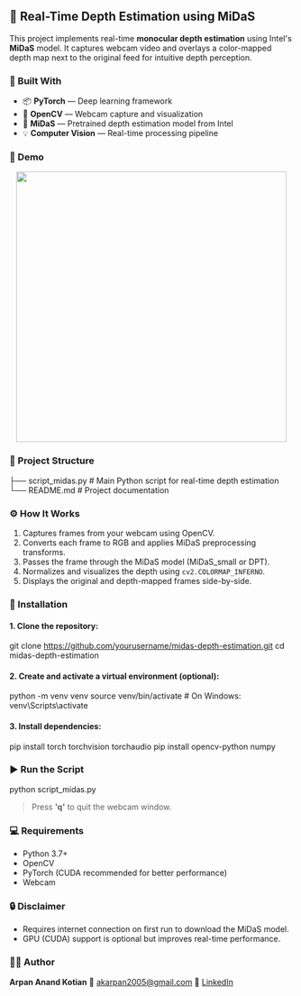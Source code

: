 ## 🎥 Real-Time Depth Estimation using MiDaS

This project implements real-time **monocular depth estimation** using Intel's **MiDaS** model. It captures webcam video and overlays a color-mapped depth map next to the original feed for intuitive depth perception.


### 🧠 Built With
* 📦 **PyTorch** — Deep learning framework
* 🎥 **OpenCV** — Webcam capture and visualization
* 🧠 **MiDaS** — Pretrained depth estimation model from Intel
* 💡 **Computer Vision** — Real-time processing pipeline

 
### 📸 Demo
<p align="center">
  <img src="https://miro.medium.com/v2/resize:fit:640/format:webp/1*U9BCYDJYITgnCfw0V5OmwA.gif" width="480"/>
</p>


### 📁 Project Structure

├── script_midas.py       # Main Python script for real-time depth estimation
└── README.md             # Project documentation


### ⚙️ How It Works
1. Captures frames from your webcam using OpenCV.
2. Converts each frame to RGB and applies MiDaS preprocessing transforms.
3. Passes the frame through the MiDaS model (MiDaS\_small or DPT).
4. Normalizes and visualizes the depth using `cv2.COLORMAP_INFERNO`.
5. Displays the original and depth-mapped frames side-by-side.


### 🚀 Installation
#### 1. Clone the repository:
git clone https://github.com/yourusername/midas-depth-estimation.git
cd midas-depth-estimation


#### 2. Create and activate a virtual environment (optional):
python -m venv venv
source venv/bin/activate   # On Windows: venv\Scripts\activate


#### 3. Install dependencies:
pip install torch torchvision torchaudio
pip install opencv-python numpy


### ▶️ Run the Script
python script_midas.py

> Press **'q'** to quit the webcam window.


### 💻 Requirements
* Python 3.7+
* OpenCV
* PyTorch (CUDA recommended for better performance)
* Webcam


### 🔒 Disclaimer
* Requires internet connection on first run to download the MiDaS model.
* GPU (CUDA) support is optional but improves real-time performance.


### 👨‍💻 Author
**Arpan Anand Kotian**
📧 [akarpan2005@gmail.com](mailto:akarpan2005@gmail.com)
🔗 [LinkedIn](https://linkedin.com/in/arpan-a-k-104897364)


